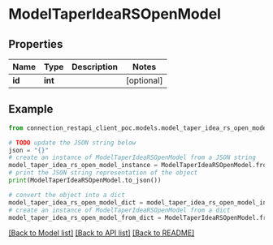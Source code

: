 # ModelTaperIdeaRSOpenModel


## Properties

Name | Type | Description | Notes
------------ | ------------- | ------------- | -------------
**id** | **int** |  | [optional] 

## Example

```python
from connection_restapi_client_poc.models.model_taper_idea_rs_open_model import ModelTaperIdeaRSOpenModel

# TODO update the JSON string below
json = "{}"
# create an instance of ModelTaperIdeaRSOpenModel from a JSON string
model_taper_idea_rs_open_model_instance = ModelTaperIdeaRSOpenModel.from_json(json)
# print the JSON string representation of the object
print(ModelTaperIdeaRSOpenModel.to_json())

# convert the object into a dict
model_taper_idea_rs_open_model_dict = model_taper_idea_rs_open_model_instance.to_dict()
# create an instance of ModelTaperIdeaRSOpenModel from a dict
model_taper_idea_rs_open_model_from_dict = ModelTaperIdeaRSOpenModel.from_dict(model_taper_idea_rs_open_model_dict)
```
[[Back to Model list]](../README.md#documentation-for-models) [[Back to API list]](../README.md#documentation-for-api-endpoints) [[Back to README]](../README.md)


